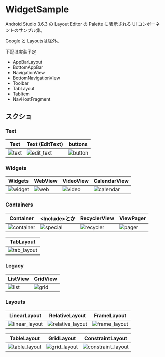 # WidgetSample
Android Studio 3.6.3 の Layout Editor の Palette に表示される UI コンポーネントのサンプル集。

Google と Layoutsは除外。

下記は実装予定

* AppBarLayout
* BottomAppBar
* NavigationView
* BottomNavigationView
* Toolbar
* TabLayout
* TabItem
* NavHostFragment

## スクショ
### Text
| Text | Text (EditText) | buttons |
| --- | --- | --- |
| ![text](https://user-images.githubusercontent.com/34936885/83939016-670dee80-a814-11ea-9917-8e0ce88003d1.png) | ![edit_text](https://user-images.githubusercontent.com/34936885/83939020-6ecd9300-a814-11ea-9a42-8a186f667d35.png)|![button](https://user-images.githubusercontent.com/34936885/83939030-860c8080-a814-11ea-9272-ac31dead51be.png)|

### Widgets
| Widgets | WebView | VideoView | CalendarView |
| --- | --- | --- | --- |
|![widget](https://user-images.githubusercontent.com/34936885/83939040-93c20600-a814-11ea-95c0-712f8c1f0e10.png)|![web](https://user-images.githubusercontent.com/34936885/83939065-c835c200-a814-11ea-9e89-7303bbb4d278.png)|![video](https://user-images.githubusercontent.com/34936885/83939059-be13c380-a814-11ea-889e-409e4f5e21c2.png)|![calendar](https://user-images.githubusercontent.com/34936885/83939057-ad634d80-a814-11ea-8dac-79fde3c7c13a.png)|

### Containers
| Container | \<Include>とか | RecyclerView | ViewPager |
| --- | --- | --- | --- |
|![container](https://user-images.githubusercontent.com/34936885/83939072-dc79bf00-a814-11ea-8734-b3e7fcf90eca.png)|![special](https://user-images.githubusercontent.com/34936885/83939077-e6032700-a814-11ea-8b5a-67de6b347b17.png)|![recycler](https://user-images.githubusercontent.com/34936885/83939094-0d59f400-a815-11ea-90ac-cb13f4be7ea1.png)|![pager](https://user-images.githubusercontent.com/34936885/83939082-fadfba80-a814-11ea-9290-7864ba4f3b8b.png)|

| TabLayout |
| --- |
|![tab_layout](https://user-images.githubusercontent.com/34936885/87252494-91f00000-c4ae-11ea-9c71-9ff0fa82a219.gif)|

### Legacy
| ListView | GridView |
| --- | --- |
|![list](https://user-images.githubusercontent.com/34936885/83939084-003d0500-a815-11ea-8d41-80378c808022.png)|![grid](https://user-images.githubusercontent.com/34936885/83939100-18ad1f80-a815-11ea-9bd3-2ba437f8c146.png)|

### Layouts
| LinearLayout | RelativeLayout | FrameLayout |
| --- | --- | --- |
|![linear_layout](https://user-images.githubusercontent.com/34936885/86518759-ccceb400-be6e-11ea-9280-5dc6a267d834.png)|![relative_layout](https://user-images.githubusercontent.com/34936885/86518767-d526ef00-be6e-11ea-8068-798d3aa6b32f.png)|![frame_layout](https://user-images.githubusercontent.com/34936885/86518798-1ddea800-be6f-11ea-8046-a2567ecdcd81.png)|

| TableLayout | GridLayout | ConstraintLayout |
| --- | --- | --- |
|![table_layout](https://user-images.githubusercontent.com/34936885/86518801-246d1f80-be6f-11ea-82eb-4d179ccd8a68.png)|![grid_layout](https://user-images.githubusercontent.com/34936885/86518817-541c2780-be6f-11ea-8fe4-e980838a8714.png)|![constraint_layout](https://user-images.githubusercontent.com/34936885/86518820-5bdbcc00-be6f-11ea-8f4e-b25814cddd78.png)|





